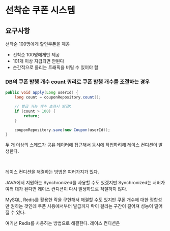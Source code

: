 # 선착순 쿠폰 시스템

## 요구사항
선착순 100명에게 할인쿠폰을 제공 

- 선착순 100명에게만 제공
- 101개 이상 지급되면 안된다
- 순간적으로 몰리는 트래픽을 버틸 수 있어야 함

### DB의 쿠폰 발행 개수 count 쿼리로 쿠폰 발행 개수를 조절하는 경우
```java
public void apply(Long userId) {
    long count = couponRepository.count();

    // 발급 가능 개수 초과시 발급X
    if (count > 100) {
        return;
    }

    couponRepository.save(new Coupon(userId));
}
```
두 개 이상의 스레드가 공유 데이터에 접근해서 동시에 작업하려해 레이스 컨디션이 발생한다.

<br>

레이스 컨디션을 해결하는 방법은 여러가지가 있다.

JAVA에서 지원하는 Synchronized를 사용할 수도 있겠지만 Synchronized는 서버가 여러 대가 된다면 레이스 컨디션이 다시 발생하므로 적절하지 않다.

MySQL, Redis를 활용한 락을 구현해서 해결할 수도 있지만 쿠폰 개수에 대한 정합성만 원하는 것인데 쿠폰 사용에서부터 발급까지 락이 걸리는 구간이 길어져 성능이 떨어질 수 있다.

여기선 Redis를 사용하는 방법으로 해결한다.
레이스 컨디션은 
